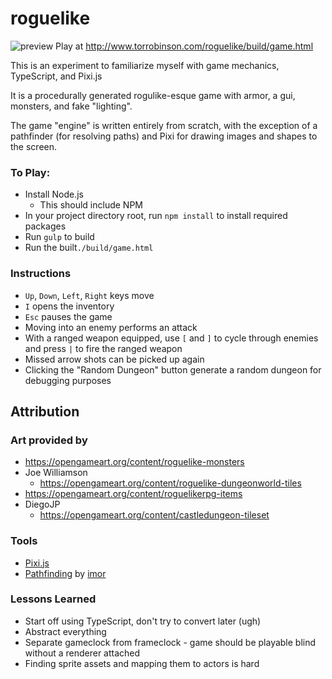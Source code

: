 # roguelike #
![preview](http://i.imgur.com/l29YGJY.png)
Play at http://www.torrobinson.com/roguelike/build/game.html

This is an experiment to familiarize myself with game mechanics, TypeScript, and Pixi.js

It is a procedurally generated rogulike-esque game with armor, a gui, monsters, and fake "lighting".

The game "engine" is written entirely from scratch, with the exception of a pathfinder (for resolving paths) and Pixi for drawing images and shapes to the screen.

### To Play: ###
- Install Node.js
  - This should include NPM
- In your project directory root, run `npm install` to install required packages
- Run `gulp` to build
- Run the built`./build/game.html`

### Instructions ###
- `Up`, `Down`, `Left`, `Right` keys move
- `I` opens the inventory
- `Esc` pauses the game
- Moving into an enemy performs an attack
- With a ranged weapon equipped, use `[` and `]` to cycle through enemies and press `|` to fire the ranged weapon
- Missed arrow shots can be picked up again
- Clicking the "Random Dungeon" button generate a random dungeon for debugging purposes

## Attribution ##

### Art provided by ###
- https://opengameart.org/content/roguelike-monsters
- Joe Williamson
  - https://opengameart.org/content/roguelike-dungeonworld-tiles
- https://opengameart.org/content/roguelikerpg-items
- DiegoJP
  - https://opengameart.org/content/castledungeon-tileset

### Tools ###
- [Pixi.js](http://pixijs.com)
- [Pathfinding](https://www.npmjs.com/package/pathfinding) by [imor](https://github.com/imor)

### Lessons Learned ###
- Start off using TypeScript, don't try to convert later (ugh)
- Abstract everything
- Separate gameclock from frameclock - game should be playable blind without a renderer attached
- Finding sprite assets and mapping them to actors is hard
